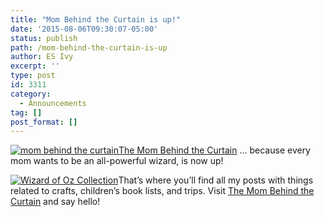 ```yaml
---
title: "Mom Behind the Curtain is up!"
date: '2015-08-06T09:30:07-05:00'
status: publish
path: /mom-behind-the-curtain-is-up
author: ES Ivy
excerpt: ''
type: post
id: 3311
category:
  - Announcements
tag: []
post_format: []
---
```

[![mom behind the curtain](/uploads/2015/08/wizard-color-800-x-340.jpg)The Mom Behind the Curtain](http://www.mombehindthecurtain.com) … because every mom wants to be an all-powerful wizard, is now up!

[![Wizard of Oz Collection](http://www.mombehindthecurtain.com/curtain/wp-conte/uploads/Wizard-of-Oz-350-x-525.jpg)](http://www.amazon.com/gp/product/1442485477/ref=as_li_qf_sp_asin_il_tl?ie=UTF8&camp=1789&creative=9325&creativeASIN=1442485477&linkCode=as2&tag=esiv-20&linkId=2FTG65GM62VMF6NA)That’s where you’ll find all my posts with things related to crafts, children’s book lists, and trips. Visit [The Mom Behind the Curtain](http://www.mombehindthecurtain.com/welcome-mom-behind-the-curtain/) and say hello!